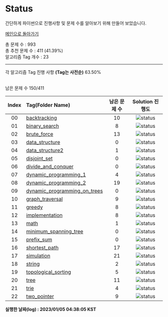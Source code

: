 # Status

간단하게 파이썬으로 진행사항 및 문제 수를 알아보기 위해 만들어 보았습니다.


[메인으로 돌아가기](https://github.com/tony9402/baekjoon)



총 문제 수 : 993  
총 추천 문제 수 : 411 (41.39%)  
알고리즘 Tag 개수 : 23  


<hr>
각 알고리즘 Tag 진행 사항 <b>(Tag는 사전순)</b> 63.50% <br><br>

남은 문제 수 150/411

| Index | Tag(Folder Name) |   남은 문제 수   | Solution 진행도 |
| :--:  | :--------------- |   :----------:   | :------------:  |
| 00 |  [backtracking](./../../tree/main/backtracking) | 10 |![status](https://img.shields.io/badge/-64.29%25-31AE0F) |  
| 01 |  [binary_search](./../../tree/main/binary_search) | 8 |![status](https://img.shields.io/badge/-60.00%25-31AE0F) |  
| 02 |  [brute_force](./../../tree/main/brute_force) | 13 |![status](https://img.shields.io/badge/-60.61%25-31AE0F) |  
| 03 |  [data_structure](./../../tree/main/data_structure) | 0 |![status](https://img.shields.io/badge/-100.00%25-0885CC) |  
| 04 |  [data_structure2](./../../tree/main/data_structure2) | 1 |![status](https://img.shields.io/badge/-90.91%25-31AE0F) |  
| 05 |  [disjoint_set](./../../tree/main/disjoint_set) | 0 |![status](https://img.shields.io/badge/-100.00%25-0885CC) |  
| 06 |  [divide_and_conquer](./../../tree/main/divide_and_conquer) | 0 |![status](https://img.shields.io/badge/-100.00%25-0885CC) |  
| 07 |  [dynamic_programming_1](./../../tree/main/dynamic_programming_1) | 4 |![status](https://img.shields.io/badge/-85.19%25-31AE0F) |  
| 08 |  [dynamic_programming_2](./../../tree/main/dynamic_programming_2) | 19 |![status](https://img.shields.io/badge/-32.14%25-31AE0F) |  
| 09 |  [dynamic_programming_on_trees](./../../tree/main/dynamic_programming_on_trees) | 0 |![status](https://img.shields.io/badge/-100.00%25-0885CC) |  
| 10 |  [graph_traversal](./../../tree/main/graph_traversal) | 9 |![status](https://img.shields.io/badge/-70.97%25-31AE0F) |  
| 11 |  [greedy](./../../tree/main/greedy) | 8 |![status](https://img.shields.io/badge/-70.37%25-31AE0F) |  
| 12 |  [implementation](./../../tree/main/implementation) | 8 |![status](https://img.shields.io/badge/-73.33%25-31AE0F) |  
| 13 |  [math](./../../tree/main/math) | 1 |![status](https://img.shields.io/badge/-94.44%25-31AE0F) |  
| 14 |  [minimum_spanning_tree](./../../tree/main/minimum_spanning_tree) | 0 |![status](https://img.shields.io/badge/-100.00%25-0885CC) |  
| 15 |  [prefix_sum](./../../tree/main/prefix_sum) | 0 |![status](https://img.shields.io/badge/-100.00%25-0885CC) |  
| 16 |  [shortest_path](./../../tree/main/shortest_path) | 17 |![status](https://img.shields.io/badge/-5.56%25-31AE0F) |  
| 17 |  [simulation](./../../tree/main/simulation) | 21 |![status](https://img.shields.io/badge/-30.00%25-31AE0F) |  
| 18 |  [string](./../../tree/main/string) | 2 |![status](https://img.shields.io/badge/-89.47%25-31AE0F) |  
| 19 |  [topological_sorting](./../../tree/main/topological_sorting) | 5 |![status](https://img.shields.io/badge/-0.00%25-DFFD26) |  
| 20 |  [tree](./../../tree/main/tree) | 11 |![status](https://img.shields.io/badge/-26.67%25-31AE0F) |  
| 21 |  [trie](./../../tree/main/trie) | 4 |![status](https://img.shields.io/badge/-20.00%25-31AE0F) |  
| 22 |  [two_pointer](./../../tree/main/two_pointer) | 9 |![status](https://img.shields.io/badge/-30.77%25-31AE0F) |  


**실행한 날짜(log) : 2023/01/05 04:38:05 KST**
